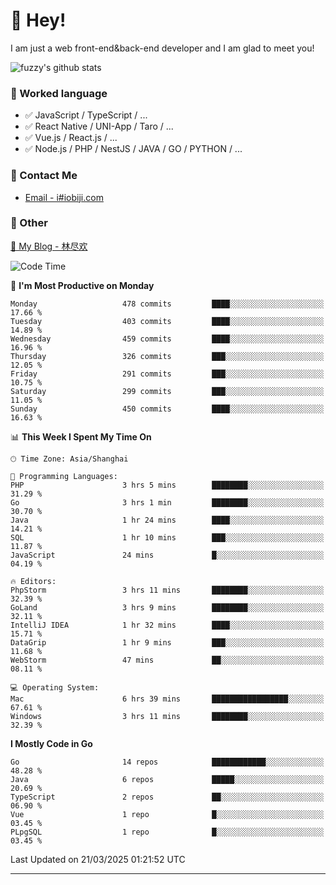 # 👋 Hey!

I am just a web front-end&back-end developer and I am glad to meet you!

![fuzzy's github stats](https://github-readme-stats.vercel.app/api?username=JaydenForYou&&show_icons=true&&title_color=1abc9c&&icon_color=1abc9c)


### 📝 Worked language

- ✅ JavaScript / TypeScript / ...
- ✅ React Native / UNI-App / Taro / ...
- ✅ Vue.js / React.js / ...
- ✅ Node.js / PHP / NestJS / JAVA / GO / PYTHON / ...

### 📮 Contact Me

- [Email - i#iobiji.com](mailto:i@iobiji.com)


### 🤪 Other

[📌 My Blog - 林尽欢](https://iobiji.com)

<!--START_SECTION:waka-->
![Code Time](http://img.shields.io/badge/Code%20Time-1%2C594%20hrs%206%20mins-blue)

📅 **I'm Most Productive on Monday** 

```text
Monday                   478 commits         ████░░░░░░░░░░░░░░░░░░░░░   17.66 % 
Tuesday                  403 commits         ████░░░░░░░░░░░░░░░░░░░░░   14.89 % 
Wednesday                459 commits         ████░░░░░░░░░░░░░░░░░░░░░   16.96 % 
Thursday                 326 commits         ███░░░░░░░░░░░░░░░░░░░░░░   12.05 % 
Friday                   291 commits         ███░░░░░░░░░░░░░░░░░░░░░░   10.75 % 
Saturday                 299 commits         ███░░░░░░░░░░░░░░░░░░░░░░   11.05 % 
Sunday                   450 commits         ████░░░░░░░░░░░░░░░░░░░░░   16.63 % 
```


📊 **This Week I Spent My Time On** 

```text
🕑︎ Time Zone: Asia/Shanghai

💬 Programming Languages: 
PHP                      3 hrs 5 mins        ████████░░░░░░░░░░░░░░░░░   31.29 % 
Go                       3 hrs 1 min         ████████░░░░░░░░░░░░░░░░░   30.70 % 
Java                     1 hr 24 mins        ████░░░░░░░░░░░░░░░░░░░░░   14.21 % 
SQL                      1 hr 10 mins        ███░░░░░░░░░░░░░░░░░░░░░░   11.87 % 
JavaScript               24 mins             █░░░░░░░░░░░░░░░░░░░░░░░░   04.19 % 

🔥 Editors: 
PhpStorm                 3 hrs 11 mins       ████████░░░░░░░░░░░░░░░░░   32.39 % 
GoLand                   3 hrs 9 mins        ████████░░░░░░░░░░░░░░░░░   32.11 % 
IntelliJ IDEA            1 hr 32 mins        ████░░░░░░░░░░░░░░░░░░░░░   15.71 % 
DataGrip                 1 hr 9 mins         ███░░░░░░░░░░░░░░░░░░░░░░   11.68 % 
WebStorm                 47 mins             ██░░░░░░░░░░░░░░░░░░░░░░░   08.11 % 

💻 Operating System: 
Mac                      6 hrs 39 mins       █████████████████░░░░░░░░   67.61 % 
Windows                  3 hrs 11 mins       ████████░░░░░░░░░░░░░░░░░   32.39 % 
```

**I Mostly Code in Go** 

```text
Go                       14 repos            ████████████░░░░░░░░░░░░░   48.28 % 
Java                     6 repos             █████░░░░░░░░░░░░░░░░░░░░   20.69 % 
TypeScript               2 repos             ██░░░░░░░░░░░░░░░░░░░░░░░   06.90 % 
Vue                      1 repo              █░░░░░░░░░░░░░░░░░░░░░░░░   03.45 % 
PLpgSQL                  1 repo              █░░░░░░░░░░░░░░░░░░░░░░░░   03.45 % 
```




 Last Updated on 21/03/2025 01:21:52 UTC
<!--END_SECTION:waka-->
---
